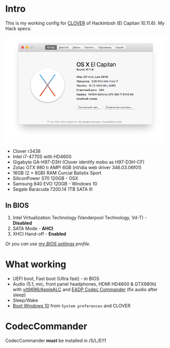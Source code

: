 # Intro

This is my working config for [CLOVER][Clover] of Hackintosh (El Capitan 10.11.6).
My Hack specs:

![My hackintosh specs][System Info]

* Clover r3438
* Intel i7-4770S with HD4600
* Gigabyte GA-H97-D3H (Clover identify mobo as H97-D3H-CF)
* Zotac GTX 980 ti AMP! 6GB (nVidia web driver 346.03.06f01)
* 16GB (2 × 8GB) RAM Curcial Balistix Sport
* SiliconPower S70 120GB - OSX
* Samsung 840 EVO 120GB - Windows 10
* Segate Baracuda 7200.14 1TB SATA III

## In BIOS

1. Intel Virtualization Technology (Vanderpool Technology, Vd-T) - **Disabled**
2. SATA Mode - **AHCI**
3. XHCI Hand-off - **Enabled**

*Or you can use [my BIOS settings][BIOS-Setup] profile.*

# What working

* UEFI boot, Fast boot (Ultra fast) - in BIOS
* Audio (5.1, mic, front panel headphones, HDMI HD4600 & GTX980ti) with [vit9696/AppleALC][AppleALC] and [EADP Codec Commander][EADP] (fix audio after sleep)
* Sleep/Wake
* [Boot Windows 10][Windows Boot] from `System preferences` and CLOVER

# CodecCommander

CodecCommander **must** be installed in /S/L/E!!1

[EADP]: https://applelife.ru/threads/eapd-codec-commander.41696/
[AppleALC]: https://github.com/vit9696/AppleALC
[Clover]: http://sourceforge.net/projects/cloverefiboot/
[Windows Boot]: ./Screenshots/Bootable_Windows_from_OSX.png
[System Info]: ./Screenshots/System_Info.png
[BIOS-Setup]: ./BIOS/BIOS-Setup.bin

